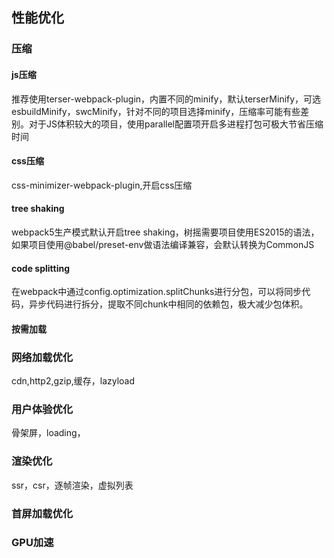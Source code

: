 ## 性能优化

### 压缩
#### js压缩
推荐使用terser-webpack-plugin，内置不同的minify，默认terserMinify，可选esbuildMinify，swcMinify，针对不同的项目选择minify，压缩率可能有些差别。对于JS体积较大的项目，使用parallel配置项开启多进程打包可极大节省压缩时间
#### css压缩
css-minimizer-webpack-plugin,开启css压缩
#### tree shaking
webpack5生产模式默认开启tree shaking，树摇需要项目使用ES2015的语法，如果项目使用@babel/preset-env做语法编译兼容，会默认转换为CommonJS
#### code splitting
在webpack中通过config.optimization.splitChunks进行分包，可以将同步代码，异步代码进行拆分，提取不同chunk中相同的依赖包，极大减少包体积。
#### 按需加载

### 网络加载优化
cdn,http2,gzip,缓存，lazyload
### 用户体验优化
骨架屏，loading，
### 渲染优化
ssr，csr，逐帧渲染，虚拟列表

### 首屏加载优化
### GPU加速
